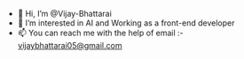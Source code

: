 - 👋 Hi, I’m @Vijay-Bhattarai
- 👀 I’m interested in AI and Working as a front-end developer 
- 📫 You can reach me with the help of email :- vijaybhattarai05@gmail.com

